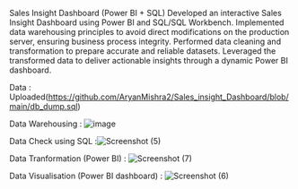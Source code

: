 Sales Insight Dashboard (Power BI + SQL)
Developed an interactive Sales Insight Dashboard using Power BI and SQL/SQL Workbench. Implemented data warehousing principles to avoid direct modifications on the production server, ensuring business process integrity. Performed data cleaning and transformation to prepare accurate and reliable datasets. Leveraged the transformed data to deliver actionable insights through a dynamic Power BI dashboard.

Data : Uploaded(https://github.com/AryanMishra2/Sales_insight_Dashboard/blob/main/db_dump.sql)

Data Warehousing : ![image](https://github.com/user-attachments/assets/688d8d21-8ac1-4937-9d13-7ee5e202b302)

Data Check using SQL :![Screenshot (5)](https://github.com/user-attachments/assets/3ad59b8d-15f8-4eab-8fbd-22f5d51e3352)

Data Tranformation (Power BI) : ![Screenshot (7)](https://github.com/user-attachments/assets/f54854c0-a3da-4ae7-8758-23216ec470e1)

Data Visualisation (Power BI dashboard) : ![Screenshot (6)](https://github.com/user-attachments/assets/0826f804-9491-4b87-9276-ef35764f97cb)

